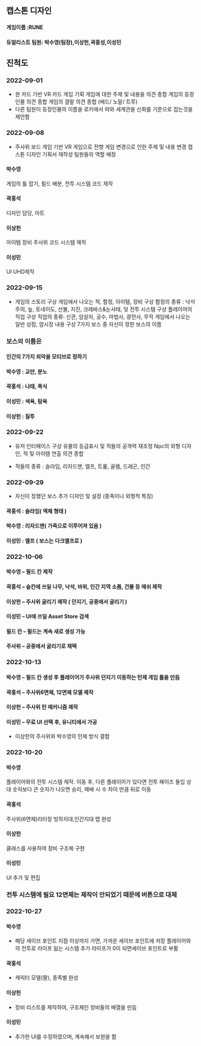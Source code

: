## 캡스톤 디자인
#### 게임이름 :RUNE 
#### 듀얼리스트 팀원: 박수영(팀장),이상헌,곽홍성,이성민
## 진척도
### 2022-09-01
- 원 카드 기반 VR 카드 게임 기획
게임에 대한 주제 및 내용을 의견 종합
게임의 등장인물 의견 종합
게임의 결말 의견 종합 (배드/ 노말/ 트루)
- 다른 팀원이 등장인물의 이름을 로키에서 따와 세계관을 신화를 기준으로 잡는것을 제안함
### 2022-09-08
- 주사위 보드 게임 기반 VR 게임으로 전향
게임 변경으로 인한 주제 및 내용 변경
캡스톤 디자인 기획서 재작성
팀원들의 역할 배정

#### 박수영
게임의 틀 잡기, 필드 배분, 전투 시스템 코드 제작

#### 곽홍석
디자인 담당, 아트

#### 이상헌
아이템 장비 주사위 코드 시스템 제작

#### 이성민
UI UHD제작

### 2022-09-15
- 게임의 스토리 구상
게임에서 나오는 적, 함정, 아이템, 장비 구상
함정의 종류 : 낙석주의, 늪, 토네이도, 산불, 지진, 크레바스&눈사태, 덪
전투 시스템 구상
플레이어의 직업 구상
직업의 종류: 신관, 암살자, 궁수, 마법사, 광전사, 무직
게임에서 나오는 일반 상점, 암시장 내용 구상
7가지 보스 중 자신이 정한 보스의 이름

### 보스의 이름은
#### 인간의 7가지 죄악을 모티브로 정하기
#### 박수영 : 교만, 분노
#### 곽홍석 : 나태, 폭식
#### 이성민 : 색욕, 탐욕
#### 이상헌 : 질투

### 2022-09-22
- 유저 인터페이스 구상
유물의 등급표시 및 적들의 공격력 재조정
Npc의 외형 디자인, 적 및 아이템 연출 의견 종합

- 적들의 종류 : 슬라임, 리자드맨, 엘프, 트롤, 골렘, 드래곤, 인간

### 2022-09-29
- 자신이 정했던 보스 추가 디자인 및 설정 (종족이나 외형적 특징)

#### 곽홍석 : 슬라임( 액체 형태 )
#### 박수영 : 리자드맨( 가죽으로 이루어져 있음 )
#### 이성민 : 엘프 ( 보스는 다크엘프로 )

### 2022-10-06
#### 박수영 – 필드 칸 제작
#### 곽홍석 – 숲칸에 쓰일 나무, 낙석, 바위, 인간 지역 소픔, 건물 등 메쉬 제작
#### 이상헌 – 주사위 굴리기 제작 ( 던지기, 공중에서 굴리기 )
#### 이성민 – UI에 쓰일 Asset Store 검색

#### 필드 칸 – 필드는 계속 새로 생성 가능
#### 주사위 – 공중에서 굴리기로 채택

### 2022-10-13
#### 박수영 – 필드 칸 생성 후 플레이어가 주사위 던지기 이동하는 턴제 게임 틀을 만듬
#### 곽홍석 – 주사위6면체, 12면체 모델 제작
#### 이상헌 – 주사위 턴 매커니즘 제작
#### 이성민 – 무료 UI 선택 후, 유니티에서 가공
- 이상헌의 주사위와 박수영의 턴제 방식 결합

### 2022-10-20
#### 박수영
플레이어와의 전투 시스템 제작.
이동 후, 다른 플레이어가 있다면 전투 페이즈 돌입
상대 숫자보다 큰 숫자가 나오면 승리, 패배 시 수 차이 만큼 뒤로 이동

#### 곽홍석 
주사위(6면체)리터칭
빙하지대,인간지대 맵 완성

#### 이상헌 
클래스를 사용하여 장비 구조체 구현

#### 이성민 
UI 추가 및 편집

### 전투 시스템에 필요 12면체는 제작이 안되었기 때문에 버튼으로 대체

### 2022-10-27
#### 박수영 
- 해당 세이브 포인트 지점 이상까지 가면, 가까운 세이브 포인트에 저장
플레이어와의 전투로 라이프 잃는 시스템 추가
라이프가 0이 되면세이브 포인트로 부활

#### 곽홍석
- 캐릭터 모델(팔), 종족별 완성

#### 이상헌
- 장비 리스트를 제작하여, 구조체인 장비들의 배열을 만듬
#### 이성민
- 추가한 UI를 수정하였으며, 계속해서 보완을 함
